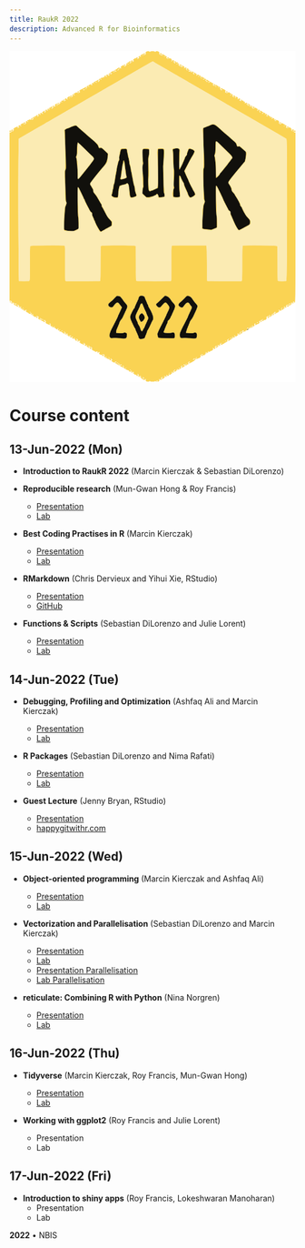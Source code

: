 ```yaml
---
title: RaukR 2022
description: Advanced R for Bioinformatics
---
```


<div class="wrapper-logo"><img class="logo" src="assets/logo.svg"></div>

# Course content

## 13-Jun-2022 (Mon)

- **Introduction to RaukR 2022** (Marcin Kierczak & Sebastian DiLorenzo)

- **Reproducible research** (Mun-Gwan Hong & Roy Francis)
    - [Presentation](topic_repr_research_Mun-Gwan/presentation/rr_presentation.html)
    - [Lab](topic_repr_research_Mun-Gwan/lab/rr_lab.html)

- **Best Coding Practises in R** (Marcin Kierczak)
    - [Presentation](topic_best_coding_practises_Marcin/presentation/pres_best_coding_practises.html)
    - [Lab](topic_best_coding_practises_Marcin/lab/BestCodingPractisesLab.html)

- **RMarkdown** (Chris Dervieux and Yihui Xie, RStudio)
    - [Presentation](https://raukr-2022-rmd-skills.netlify.app)
    - [GitHub](https://github.com/cderv/raukr-2022-rmd-skills)

- **Functions & Scripts** (Sebastian DiLorenzo and Julie Lorent)
    - [Presentation](topic_functions_and_scripts_Sebastian/presentation/functions_and_scripts_Sebastian.html)
    - [Lab](topic_functions_and_scripts_Sebastian/lab/functions_and_scripts_Sebastian.html)

## 14-Jun-2022 (Tue)

- **Debugging, Profiling and Optimization** (Ashfaq Ali and Marcin Kierczak)
    - [Presentation](topic_debugging_Ash/presentation/debugging_profiling_optimization.html)
    - [Lab](topic_debugging_Ash/lab/DebuggingProfilingOptimization.html)

- **R Packages** (Sebastian DiLorenzo and Nima Rafati)
    - [Presentation](topic_rpackages_Sebastian/presentation/rpackages_Sebastian.html)
    - [Lab](topic_rpackages_Sebastian/lab/rpackages_Sebastian.html)

- **Guest Lecture** (Jenny Bryan, RStudio)
    - [Presentation](https://rstats-wtf.github.io/wtf-2022-rsc/day1_4)
    - [happygitwithr.com](https://happygitwithr.com/)

## 15-Jun-2022 (Wed)

- **Object-oriented programming** (Marcin Kierczak and Ashfaq Ali)
    - [Presentation](topic_oop_Marcin/presentation/oop_presentation.html)
    - [Lab](topic_oop_Marcin/lab/oop_lab.html)

- **Vectorization and Parallelisation** (Sebastian DiLorenzo and Marcin Kierczak)
    - [Presentation](topic_vectorization/presentation/vectorization.html)
    - [Lab](topic_vectorization/lab/vectorization_lab.html)
    - [Presentation Parallelisation](topic_parallelisation_Sebastian/presentation/parallelisation_Sebastian.html)
    - [Lab Parallelisation](topic_parallelisation_Sebastian/lab/parallelisation_lab_Sebastian.html)

- **reticulate: Combining R with Python** (Nina Norgren)
    - [Presentation](reticulate/presentation/presentation_reticulate.html)
    - [Lab](reticulate/lab/lab_reticulate.html)

## 16-Jun-2022 (Thu)

- **Tidyverse** (Marcin Kierczak, Roy Francis, Mun-Gwan Hong)
    - [Presentation](topic_tidyverse_Marcin/presentation/tidyverse_presentation.html)
    - [Lab](topic_tidyverse_Marcin/lab.lab.html)

- **Working with ggplot2** (Roy Francis and Julie Lorent)
    - Presentation
    - Lab

## 17-Jun-2022 (Fri)

- **Introduction to shiny apps** (Roy Francis, Lokeshwaran Manoharan)
    - Presentation
    - Lab

**2022** • NBIS
